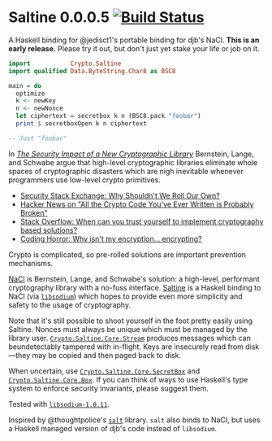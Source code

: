# Saltine 0.0.0.5 [![Build Status](https://travis-ci.org/tel/saltine.png?branch=master)](https://travis-ci.org/tel/saltine)

A Haskell binding for @jedisct1's portable binding for djb's
NaCl. **This is an early release.** Please try it out, but don't just
yet stake your life or job on it.

``` haskell
import           Crypto.Saltine
import qualified Data.ByteString.Char8 as BSC8

main = do
  optimize
  k <- newKey
  n <- newNonce
  let ciphertext = secretbox k n (BSC8.pack "foobar")
  print $ secretboxOpen k n ciphertext

-- Just "foobar"
```

In
[*The Security Impact of a New Cryptographic Library*](http://cryptojedi.org/papers/coolnacl-20111201.pdf)
Bernstein, Lange, and Schwabe argue that high-level cryptographic
libraries eliminate whole spaces of cryptographic disasters which are
nigh inevitable whenever programmers use low-level crypto primitives.

* [Security Stack Exchange: Why Shouldn't We Roll Our Own?](http://security.stackexchange.com/questions/18197/why-shouldnt-we-roll-our-own)
* [Hacker News on "All the Crypto Code You've Ever Written is Probably Broken"](https://news.ycombinator.com/item?id=4779015)
* [Stack Overflow: When can you trust yourself to implement cryptography based solutions?](http://stackoverflow.com/questions/1914257/when-can-you-trust-yourself-to-implement-cryptography-based-solutions)
* [Coding Horror: Why isn't my encryption... encrypting?](http://www.codinghorror.com/blog/2009/05/why-isnt-my-encryption-encrypting.html)

Crypto is complicated, so pre-rolled solutions are important
prevention mechanisms.

[NaCl](http://nacl.cr.yp.to/) is Bernstein, Lange, and Schwabe's
solution: a high-level, performant cryptography library with a no-fuss
interface. [Saltine](http://github.com/tel/saltine) is a Haskell
binding to NaCl (via
[`libsodium`](https://github.com/jedisct1/libsodium)) which hopes to
provide even more simplicity and safety to the usage of cryptography.

Note that it's still possible to shoot yourself in the foot pretty
easily using Saltine. Nonces must always be unique which must be managed 
by the library user.
[`Crypto.Saltine.Core.Stream`](https://github.com/tel/saltine/blob/master/src/Crypto/Saltine/Core/Stream.hs)
produces messages which can beundetectably tampered with in-flight. 
Keys are insecurely read from disk—they may be copied and then paged 
back to disk.

When uncertain, use [`Crypto.Saltine.Core.SecretBox`](https://github.com/tel/saltine/blob/master/src/Crypto/Saltine/Core/SecretBox.hs) 
and [`Crypto.Saltine.Core.Box`](https://github.com/tel/saltine/blob/master/src/Crypto/Saltine/Core/Box.hs).
If you can think of ways to use Haskell's type system to enforce 
security invariants, please suggest them.

Tested with [`libsodium-1.0.11`](https://download.libsodium.org/libsodium/releases/).

Inspired by @thoughtpolice's
[`salt`](http://github.com/thoughtpolice/salt) library. `salt` also
binds to NaCl, but uses a Haskell managed version of djb's code
instead of `libsodium`.

